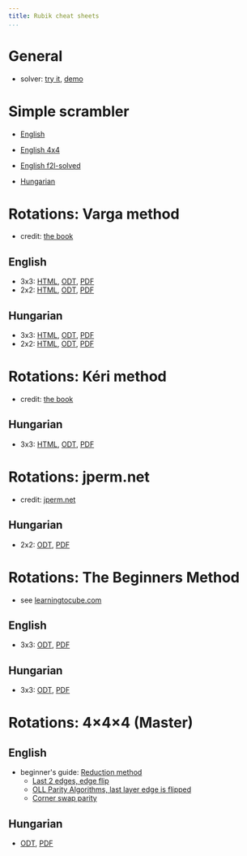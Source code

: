 ```yaml
---
title: Rubik cheat sheets
...
```


# General

- solver: [try it](https://share.vmiklos.hu/pages/rubik/), [demo](https://share.vmiklos.hu/pages/rubik/?faces=ULFLULURBRULDRFDUBRDUBFLBDRUBFDDBBUDFFFFLRRFLDBLUBRLRD)

# Simple scrambler

- [English](https://share.vmiklos.hu/pages/rubik-scramble/)

- [English 4x4](https://share.vmiklos.hu/pages/rubik-scramble/?wide=t)

- [English f2l-solved](https://share.vmiklos.hu/pages/rubik-scramble/?state=f2l-solved)

- [Hungarian](https://share.vmiklos.hu/pages/rubik-scramble/?lang=hu)

# Rotations: Varga method

- credit: [the book](https://bookline.hu/product/home.action?_v=Rubik_Erno_A_buvos_kocka&type=20&id=147099)

## English

- 3x3: [HTML](/rubik/3x3-en/), [ODT](3x3-en.odt), [PDF](3x3-en.pdf)
- 2x2: [HTML](/rubik/2x2-en/), [ODT](2x2-en.odt), [PDF](2x2-en.pdf)

## Hungarian

- 3x3: [HTML](/rubik/3x3-hu/), [ODT](3x3-hu.odt), [PDF](3x3-hu.pdf)
- 2x2: [HTML](/rubik/2x2-hu/), [ODT](2x2-hu.odt), [PDF](2x2-hu.pdf)

# Rotations: Kéri method

- credit: [the book](https://bookline.hu/product/home.action?_v=Rubik_Erno_A_buvos_kocka&type=20&id=147099)

## Hungarian

- 3x3: [HTML](/rubik/3x3-hu-keri/), [ODT](3x3-hu-keri.odt), [PDF](3x3-hu-keri.pdf)

# Rotations: jperm.net

- credit: [jperm.net](https://jperm.net/2x2)

## Hungarian

- 2x2: [ODT](2x2-hu-jperm.odt), [PDF](2x2-hu-jperm.pdf)

# Rotations: The Beginners Method

- see [learningtocube.com](https://learningtocube.com/how-to-solve-a-rubiks-cube/)

## English

- 3x3: [ODT](3x3-ltc-en.odt), [PDF](3x3-ltc-en.pdf)

## Hungarian

- 3x3: [ODT](3x3-ltc-hu.odt), [PDF](3x3-ltc-hu.pdf)

# Rotations: 4×4×4 (Master)

## English

- beginner's guide: [Reduction method](https://de.speedcube.com.au/blogs/speedcubing-solutions/how-to-solve-a-4x4-rubiks-cube-complete-beginners-guide)
  - [Last 2 edges, edge flip](https://ukspeedcubes.co.uk/pages/4x4-last-2-edges-parity)
  - [OLL Parity Algorithms, last layer edge is flipped](https://de.speedcube.com.au/blogs/speedcubing-solutions/4x4-oll-parity-algorithms)
  - [Corner swap parity](https://de.speedcube.com.au/blogs/speedcubing-solutions/4x4-corner-swap-parity)

## Hungarian

- [ODT](4x4-hu.odt), [PDF](4x4-hu.pdf)
